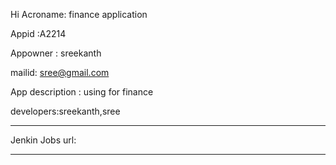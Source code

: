 Hi Acroname: finance application

Appid :A2214

Appowner : sreekanth

mailid: sree@gmail.com

App description : using for finance

developers:sreekanth,sree 

-----

Jenkin Jobs url: 


-----

